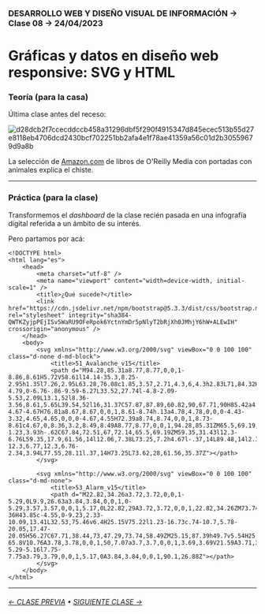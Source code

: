 ### DESARROLLO WEB Y DISEÑO VISUAL DE INFORMACIÓN → Clase 08 → 24/04/2023

# Gráficas y datos en diseño web responsive: SVG y HTML

### Teoría (para la casa)

Última clase antes del receso: 

![d28dcb2f7ccecddccb458a31296dbf5f290f4915347d845ecec513b55d27e8118eb4706dcd2430bcf702251bb2afa4e1f78ae41359a56c01d2b30559679d9a8b](https://github.com/profesorfaco/dno097-2024/assets/7999767/d3b91d8a-70b3-4383-b72a-cdc26d58720e)

La selección de [Amazon.com](https://www.amazon.com/stores/page/9C16F96E-56F1-40F9-98B3-73CE44D45CB7) de libros de O'Reilly Media con portadas con animales explica el chiste.

- - - - - - - - - - - - - - 

### Práctica (para la clase)

Transformemos el *dashboard* de la clase recién pasada en una infografía digital referida a un ámbito de su interés.

Pero partamos por acá:

```
<!DOCTYPE html>
<html lang="es">
    <head>
        <meta charset="utf-8" />
        <meta name="viewport" content="width=device-width, initial-scale=1" />
        <title>¿Qué sucede?</title>
        <link href="https://cdn.jsdelivr.net/npm/bootstrap@5.3.3/dist/css/bootstrap.min.css" rel="stylesheet" integrity="sha384-QWTKZyjpPEjISv5WaRU9OFeRpok6YctnYmDr5pNlyT2bRjXh0JMhjY6hW+ALEwIH" crossorigin="anonymous" />
    </head>
    <body>
        <svg xmlns="http://www.w3.org/2000/svg" viewBox="0 0 100 100" class="d-none d-md-block">
            <title>51_Avalanche_v15</title>
            <path d="M94.28,85.31a8.77,8.77,0,0,1-8.86,8.61H5.72V58.61l14.14-35.3,8.25-2.95h1.35l7.26,2.95L63.28,76.08c1.85,3.57,2.71,4.3,6,4.3h2.83L71,84.32H68.94c-4.79,0-6.76-.86-9.59-6.27L33.52,27.74l-4.8-2.09-5.53,2.09L13.1,52l8.36-3.56,8.61,5.65L39.54,52l16,31.37C57.87,87.89,60.82,90,67.71,90H85.42a4.68,4.68,0,1,0-4.67-4.67H76.81a8.67,8.67,0,0,1,8.61-8.74h.13a4.78,4.78,0,0,0-4.43-3.32,4.65,4.65,0,0,0-4.67,4.55H72.39a8.74,8.74,0,0,1,8.73-8.61c4.67,0,8.36,3.2,8.49,8.49A8.77,8.77,0,0,1,94.28,85.31ZM65.5,69.19,54.92,48h1.72l5.78,5.65,6.89,13.78a1.62,1.62,0,0,0,1.85,1.11h1.6l-1.23,3.93h-.62C67.84,72.51,67,72.14,65.5,69.19ZM59.35,31.43l12.3-6.76L59.35,17.9,61.56,14l12.06,7.38L73.25,7.2h4.67l-.37,14L89.48,14l2.34,3.94-12.3,6.77,12.3,6.76-2.34,3.94L77.55,28.11l.37,14H73.25L73.62,28,61.56,35.37Z"></path>
        </svg>

        <svg xmlns="http://www.w3.org/2000/svg" viewBox="0 0 100 100" class="d-md-none">
            <title>53_Alarm_v15</title>
            <path d="M22.82,34.26a3.72,3.72,0,0,1-5.29,0L9.9,26.63a3.84,3.84,0,0,1,0-5.29,3.57,3.57,0,0,1,5.17,0L22.82,29A3.72,3.72,0,0,1,22.82,34.26ZM73.74,58.49l1.11,16.73v6.64H50v-36H43.85c-4.55,0-9.23,2.33-10.09,13.41L32.53,75.46v6.4H25.15V75.22l1.23-16.73c.74-10.7,5.78-20.05,17.47-20.05H56.27C67.71,38.44,73,47.29,73.74,58.49ZM25.15,87.39h49.7v5.54H25.15Zm21.16-65.8V10.76A3.78,3.78,0,0,1,50,7.07a3.7,3.7,0,0,1,3.69,3.69V21.59A3.71,3.71,0,0,1,50,25.28,3.79,3.79,0,0,1,46.31,21.59ZM90.1,26.88,82.47,34.5a3.69,3.69,0,1,1-5.29-5.16l7.75-7.75a3.79,3.79,0,0,1,5.17,0A3.84,3.84,0,0,1,90.1,26.88Z"></path>
        </svg>
    </body>
</html>
```

- - - - - - - 

###### [← CLASE PREVIA](https://github.com/profesorfaco/dno097-2024/tree/main/clase-07) • [SIGUIENTE CLASE →](https://github.com/profesorfaco/dno097-2024/tree/main/clase-10)
